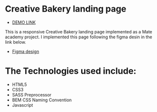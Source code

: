 # Creative Bakery landing page
- [DEMO LINK](https://MabuzaM.github.io/layout_creativeBakery/)

This is a responsive Creative Bakery landing page implemented as a Mate academy project. I implemented this page following the figma desin in the link below.
- [Figma design](https://www.figma.com/file/dY3izAm0Vspsmra4lQWQIP/Bakerlab-FE-students?node-id=0%3A1)

# The Technologies used include:
- HTML5
- CSS3
- SASS Preprocessor
- BEM CSS Naming Convention
- Javascript

